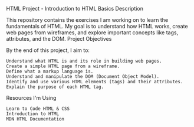 HTML Project - Introduction to HTML Basics
Description

This repository contains the exercises I am working on to learn the fundamentals of HTML. My goal is to understand how HTML works, create web pages from wireframes, and explore important concepts like tags, attributes, and the DOM.
Project Objectives

By the end of this project, I aim to:

    Understand what HTML is and its role in building web pages.
    Create a simple HTML page from a wireframe.
    Define what a markup language is.
    Understand and manipulate the DOM (Document Object Model).
    Identify and use various HTML elements (tags) and their attributes.
    Explain the purpose of each HTML tag.

Resources I'm Using

    Learn to Code HTML & CSS
    Introduction to HTML
    MDN HTML Documentation
